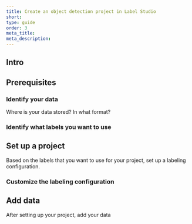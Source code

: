 ```yaml
---
title: Create an object detection project in Label Studio
short: 
type: guide
order: 3
meta_title: 
meta_description: 
---
```


## Intro

## Prerequisites

### Identify your data

Where is your data stored?
In what format? 

### Identify what labels you want to use


## Set up a project

Based on the labels that you want to use for your project, set up a labeling configuration.

### Customize the labeling configuration 

## Add data

After setting up your project, add your data 